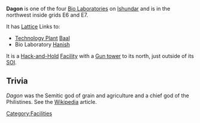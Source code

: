 **Dagon** is one of the four [Bio
Laboratories](Bio_Laboratory.md "wikilink") on
[Ishundar](Ishundar.md "wikilink") and is in the northwest inside grids E6
and E7.

It has [Lattice](Lattice.md "wikilink") Links to:

- [Technology Plant](Technology_Plant.md "wikilink")
  [Baal](Baal.md "wikilink")
- Bio Laboratory [Hanish](Hanish.md "wikilink")

It is a [Hack-and-Hold](Hack-and-Hold.md "wikilink")
[Facility](Facility.md "wikilink") with a [Gun tower](Gun_tower.md "wikilink")
to its north, just outside of its [SOI](SOI.md "wikilink").

## Trivia

_Dagon_ was the Semitic god of grain and agriculture and a chief god of
the Philistines. See the [Wikipedia](http://en.wikipedia.org) article.

[Category:Facilities](Category:Facilities.md "wikilink")
